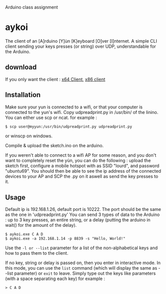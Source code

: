 Arduino class assignment

# aykoi
The client of an [A]rduino [Y]ùn [K]eyboard [O]ver [I]nternet. A simple CLI client sending your keys presses (or string) over UDP, understandable for the Arduino.

## download
If you only want the client : [x64 Client](https://github.com/NamiGYJ/aykoi/raw/master/client/x64/aykoi.exe), [x86 client](https://github.com/NamiGYJ/aykoi/raw/master/client/x86/aykoi.exe)

## Installation
Make sure your yun is connected to a wifi, or that your computer is connected to the yun's wifi.
Copy udpreadprint.py in /usr/bin/ of the linino.
You can either use scp or ncat. for example :
```sh
$ scp user@myyun:/usr/bin/udpreadprint.py udpreadprint.py
```
or winscp on windows.

Compile & upload the sketch.ino on the arduino.

If you weren't able to connect to a wifi AP for some reason, and you don't want to completely reset the yùn, you can do the following : upload the sketch first, configure a mobile hotspot with as SSID "lourd", and password "ubuntu69". You should then be able to see the ip address of the connected devices to your AP and SCP the .py on it aswell as send the key presses to it.
## Usage
Default ip is 192.168.1.26, default port is 10222. The port should be the same as the one in 'udpreadprint.py'
You can send 3 types of data to the Arduino : up to 3 key presses, an entire string, or a delay (putting the arduino in wait() for the amount of the delay).
```
$ aykoi.exe C A D
$ aykoi.exe -a 192.168.1.14 -p 8839 -s "Hello, World!"
```

Use the ``-l or --list`` parameter for a list of the non-alphabetical keys and how to pass them to the client.

If no key, string or delay is passed on, then you enter in interactive mode. In this mode, you can use the ``list`` command (which will display the same as --list parameter) or ``exit`` to leave. Simply type out the keys like parameters (with a space separating each key) for example :
```
> C A D
```
